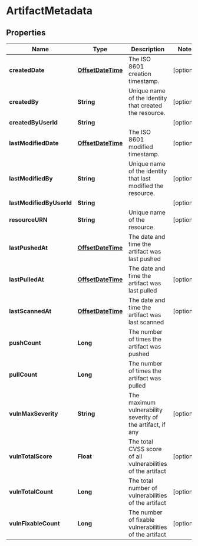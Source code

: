 

# ArtifactMetadata

## Properties

| Name | Type | Description | Notes |
| ------------ | ------------- | ------------- | ------------- |
| **createdDate** | [**OffsetDateTime**](OffsetDateTime.md) | The ISO 8601 creation timestamp. |  [optional] |
| **createdBy** | **String** | Unique name of the identity that created the resource. |  [optional] |
| **createdByUserId** | **String** |  |  [optional] |
| **lastModifiedDate** | [**OffsetDateTime**](OffsetDateTime.md) | The ISO 8601 modified timestamp. |  [optional] |
| **lastModifiedBy** | **String** | Unique name of the identity that last modified the resource. |  [optional] |
| **lastModifiedByUserId** | **String** |  |  [optional] |
| **resourceURN** | **String** | Unique name of the resource. |  [optional] |
| **lastPushedAt** | [**OffsetDateTime**](OffsetDateTime.md) | The date and time the artifact was last pushed |  |
| **lastPulledAt** | [**OffsetDateTime**](OffsetDateTime.md) | The date and time the artifact was last pulled |  [optional] |
| **lastScannedAt** | [**OffsetDateTime**](OffsetDateTime.md) | The date and time the artifact was last scanned |  [optional] |
| **pushCount** | **Long** | The number of times the artifact was pushed |  |
| **pullCount** | **Long** | The number of times the artifact was pulled |  |
| **vulnMaxSeverity** | **String** | The maximum vulnerability severity of the artifact, if any |  [optional] |
| **vulnTotalScore** | **Float** | The total CVSS score of all vulnerabilities of the artifact |  [optional] |
| **vulnTotalCount** | **Long** | The total number of vulnerabilities of the artifact |  [optional] |
| **vulnFixableCount** | **Long** | The number of fixable vulnerabilities of the artifact |  [optional] |



